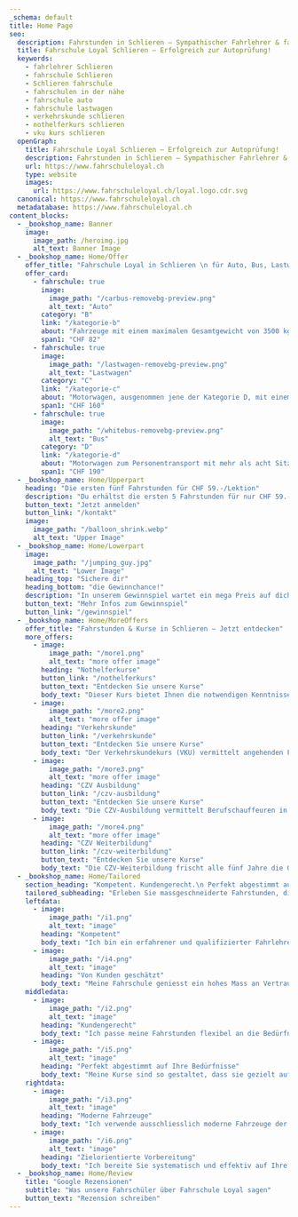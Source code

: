 ```yaml
---
_schema: default
title: Home Page
seo:
  description: Fahrstunden in Schlieren – Sympathischer Fahrlehrer & faire Preise. Jetzt online Fahrlektion buchen und zur Autoprüfung!
  title: Fahrschule Loyal Schlieren – Erfolgreich zur Autoprüfung!
  keywords:
    - fahrlehrer Schlieren
    - fahrschule Schlieren
    - Schlieren fahrschule
    - fahrschulen in der nähe
    - fahrschule auto
    - fahrschule lastwagen
    - verkehrskunde schlieren
    - nothelferkurs schlieren
    - vku kurs schlieren
  openGraph:
    title: Fahrschule Loyal Schlieren – Erfolgreich zur Autoprüfung!
    description: Fahrstunden in Schlieren – Sympathischer Fahrlehrer & faire Preise. Jetzt online Fahrlektion buchen und zur Autoprüfung!
    url: https://www.fahrschuleloyal.ch
    type: website
    images:
      url: https://www.fahrschuleloyal.ch/loyal.logo.cdr.svg
  canonical: https://www.fahrschuleloyal.ch
  metadatabase: https://www.fahrschuleloyal.ch
content_blocks:
  - _bookshop_name: Banner
    image:
      image_path: /heroimg.jpg
      alt_text: Banner Image
  - _bookshop_name: Home/Offer
    offer_title: "Fahrschule Loyal in Schlieren \n für Auto, Bus, Lastwagen und Anhänger"
    offer_card:
      - fahrschule: true
        image:
          image_path: "/carbus-removebg-preview.png"
          alt_text: "Auto"
        category: "B"
        link: "/kategorie-b"
        about: "Fahrzeuge mit einem maximalen Gesamtgewicht von 3500 kg, acht Sitzplätzen, abgesehen vom Fahrersitz."
        span1: "CHF 82"
      - fahrschule: true
        image:
          image_path: "/lastwagen-removebg-preview.png"
          alt_text: "Lastwagen"
        category: "C"
        link: "/kategorie-c"
        about: "Motorwagen, ausgenommen jene der Kategorie D, mit einem Gesamtgewicht von mehr als 3500 kg"
        span1: "CHF 160"
      - fahrschule: true
        image:
          image_path: "/whitebus-removebg-preview.png"
          alt_text: "Bus"
        category: "D"
        link: "/kategorie-d"
        about: "Motorwagen zum Personentransport mit mehr als acht Sitzplätzen ausser dem Führersitz"
        span1: "CHF 190"
  - _bookshop_name: Home/Upperpart
    heading: "Die ersten fünf Fahrstunden für CHF 59.-/Lektion"
    description: "Du erhältst die ersten 5 Fahrstunden für nur CHF 59.- pro Lektion! Melde dich jetzt an und spare dadurch CHF 135.- (Aktion gültig bis [Datum])"
    button_text: "Jetzt anmelden"
    button_link: "/kontakt"
    image: 
      image_path: "/balloon_shrink.webp"
      alt_text: "Upper Image"
  - _bookshop_name: Home/Lowerpart
    image: 
      image_path: "/jumping_guy.jpg"
      alt_text: "Lower Image"
    heading_top: "Sichere dir"
    heading_bottom: "die Gewinnchance!"
    description: "In unserem Gewinnspiel wartet ein mega Preis auf dich!"
    button_text: "Mehr Infos zum Gewinnspiel"
    button_link: "/gewinnspiel"
  - _bookshop_name: Home/MoreOffers
    offer_title: "Fahrstunden & Kurse in Schlieren – Jetzt entdecken"
    more_offers:
      - image: 
          image_path: "/more1.png"
          alt_text: "more offer image"
        heading: "Nothelferkurse"
        button_link: "/nothelferkurs"
        button_text: "Entdecken Sie unsere Kurse"
        body_text: "Dieser Kurs bietet Ihnen die notwendigen Kenntnisse und Fertigkeiten, um in Notfällen schnell und effektiv zu handeln. Nach Abschluss sind Sie in der Lage, selbstbewusst und kompetent Erste Hilfe zu leisten."
      - image: 
          image_path: "/more2.png"
          alt_text: "more offer image"
        heading: "Verkehrskunde"
        button_link: "/verkehrskunde"
        button_text: "Entdecken Sie unsere Kurse"
        body_text: "Der Verkehrskundekurs (VKU) vermittelt angehenden Fahrern wichtige Grundlagen für eine sichere und verantwortungsvolle Teilnahme am Strassenverkehr. In vier Modulen lernen die Teilnehmer, Gefahren besser einzuschätzen und vorausschauend zu fahren - eine Voraussetzung für die praktische Führerprüfung."
      - image: 
          image_path: "/more3.png"
          alt_text: "more offer image"
        heading: "CZV Ausbildung"
        button_link: "/czv-ausbildung"
        button_text: "Entdecken Sie unsere Kurse"
        body_text: "Die CZV-Ausbildung vermittelt Berufschauffeuren in der Schweiz das nötige Wissen und die Fähigkeiten für sicheres, effizientes und kundenorientiertes Fahren. Sie umfasst Themen wie Unfallverhütung, wirtschaftliches Fahren, rechtliche Vorgaben sowie den Umgang mit Kunden und Stress. Der Kurs ist verpflichtend für alle, die im gewerblichen Personen- oder Gütertransport tätig sind."
      - image: 
          image_path: "/more4.png"
          alt_text: "more offer image"
        heading: "CZV Weiterbildung"
        button_link: "/czv-weiterbildung"
        button_text: "Entdecken Sie unsere Kurse"
        body_text: "Die CZV-Weiterbildung frischt alle fünf Jahre die Qualifikation von Berufschauffeuren auf. Der Kurs fördert sichere, wirtschaftliche und kundenfreundliche Fahrkompetenzen und behandelt aktuelle rechtliche, technische und gesundheitliche Themen."
  - _bookshop_name: Home/Tailored
    section_heading: "Kompetent. Kundengerecht.\n Perfekt abgestimmt auf Ihre\nBedürfnisse"
    tailored_subheading: "Erleben Sie massgeschneiderte Fahrstunden, die Ihre Erwartungen übertreffen."
    leftdata:
      - image: 
          image_path: "/i1.png"
          alt_text: "image"
        heading: "Kompetent"
        body_text: "Ich bin ein erfahrener und qualifizierter Fahrlehrer und gebe mein Wissen gezielt weiter. Dabei lege ich grossen Wert auf eine fundierte Ausbildung und individuelle Betreuung."
      - image: 
          image_path: "/i4.png"
          alt_text: "image"
        heading: "Von Kunden geschätzt"
        body_text: "Meine Fahrschule geniesst ein hohes Mass an Vertrauen und Zufriedenheit bei den Schülern. Viele empfehlen mich aufgrund meiner professionellen und freundlichen Art als Fahrlehrer weiter."
    middledata:
      - image: 
          image_path: "/i2.png"
          alt_text: "image"
        heading: "Kundengerecht"
        body_text: "Ich passe meine Fahrstunden flexibel an die Bedürfnisse und den Lernstil jedes Schülers an und garantiere so eine effektive und angenehme Lernerfahrung."
      - image: 
          image_path: "/i5.png"
          alt_text: "image"
        heading: "Perfekt abgestimmt auf Ihre Bedürfnisse"
        body_text: "Meine Kurse sind so gestaltet, dass sie gezielt auf die spezifischen Anforderungen der Schüler eingehen. Ob Anfänger oder Fortgeschrittener - ich habe das passende Angebot für jeden."
    rightdata:
      - image: 
          image_path: "/i3.png"
          alt_text: "image"
        heading: "Moderne Fahrzeuge"
        body_text: "Ich verwende ausschliesslich moderne Fahrzeuge der neuesten Generation. Diese bieten höchsten Komfort und Sicherheit, um das Lernen auf Schweizer Strassen zu erleichtern."
      - image: 
          image_path: "/i6.png"
          alt_text: "image"
        heading: "Zielorientierte Vorbereitung"
        body_text: "Ich bereite Sie systematisch und effektiv auf Ihre Kontrollfahrt vor. Durch gezielte Übungen und individuelles Feedback steigere ich Ihre Fahrkompetenz und Ihr Selbstvertrauen."
  - _bookshop_name: Home/Review
    title: "Google Rezensionen"
    subtitle: "Was unsere Fahrschüler über Fahrschule Loyal sagen"
    button_text: "Rezension schreiben"
---
```

